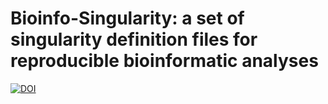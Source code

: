 # Bioinfo-Singularity: a set of singularity definition files for reproducible bioinformatic analyses

[![DOI](https://zenodo.org/badge/194481275.svg)](https://zenodo.org/badge/latestdoi/194481275)
